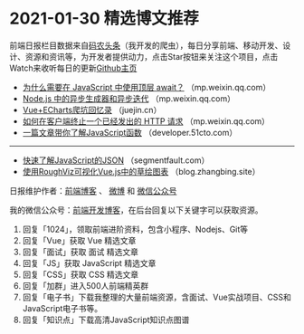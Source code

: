 # 2021-01-30 精选博文推荐

前端日报栏目数据来自[码农头条](https://toutiao.qdkfweb.cn/)（我开发的爬虫），每日分享前端、移动开发、设计、资源和资讯等，为开发者提供动力，点击Star按钮来关注这个项目，点击Watch来收听每日的更新[Github主页](https://github.com/kujian/frontendDaily)
* [为什么需要在 JavaScript 中使用顶层 await？](https://mp.weixin.qq.com/s?__biz=MzU4MTA5MjI4Mw==&mid=2247484774&idx=1&sn=3322862f5af27143a3a85ff07456d319) （mp.weixin.qq.com）
* [Node.js 中的异步生成器和异步迭代](https://mp.weixin.qq.com/s?__biz=MzI3NzIzMDY0NA==&mid=2247498018&idx=1&sn=07f2808f827e69e94b88cf1e1c6a14b3) （mp.weixin.qq.com）
* [Vue+ECharts爬坑回忆录](https://juejin.cn/post/6923115869165846541) （juejin.cn）
* [如何在客户端终止一个已经发出的 HTTP 请求](https://mp.weixin.qq.com/s/r9ATUsKUJHDdzOSpYtzngA) （mp.weixin.qq.com）
* [一篇文章带你了解JavaScript函数](https://developer.51cto.com/art/202101/643686.htm) （developer.51cto.com）

***
* [快速了解JavaScript的JSON](https://segmentfault.com/a/1190000039127740) （segmentfault.com）
* [使用RoughViz可视化Vue.js中的草绘图表](https://blog.zhangbing.site/2021/01/29/visualizing-sketched-charts-in-vue-js-with-roughviz/) （blog.zhangbing.site）

日报维护作者：[前端博客](https://qdkfweb.cn/) 、 [微博](http://weibo.com/kujian) 和 [微信公众号](https://open.weixin.qq.com/qr/code?username=caibaojian_com)

我的微信公众号：[前端开发博客](https://open.weixin.qq.com/qr/code?username=caibaojian_com)，在后台回复以下关键字可以获取资源。

1. 回复「1024」，领取前端进阶资料，包含小程序、Nodejs、Git等
2. 回复「Vue」获取 Vue 精选文章
3. 回复「面试」获取 面试 精选文章
4. 回复「JS」获取 JavaScript 精选文章
5. 回复「CSS」获取 CSS 精选文章
6. 回复「加群」进入500人前端精英群
7. 回复「电子书」下载我整理的大量前端资源，含面试、Vue实战项目、CSS和JavaScript电子书等。
8. 回复「知识点」下载高清JavaScript知识点图谱